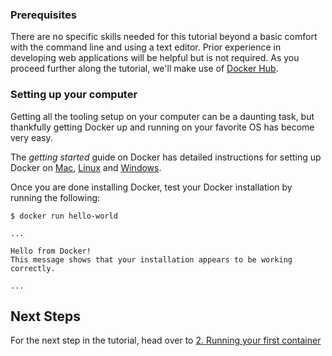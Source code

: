 
### Prerequisites

There are no specific skills needed for this tutorial beyond a basic comfort with the command line and using a text editor. Prior experience in developing web applications will be helpful but is not required. As you proceed further along the tutorial, we'll make use of <a href="https://hub.docker.com/" target="_blank">Docker Hub</a>.

### Setting up your computer

Getting all the tooling setup on your computer can be a daunting task, but thankfully getting Docker up and running on your favorite OS has become very easy.

The *getting started* guide on Docker has detailed instructions for setting up Docker on <a href="http://docs.docker.com/mac/step_one/" target="_blank">Mac</a>, <a href="http://docs.docker.com/linux/step_one/" target="_blank">Linux</a> and <a href="http://docs.docker.com/windows/step_one/" target="_blank">Windows</a>.

Once you are done installing Docker, test your Docker installation by running the following:
```
$ docker run hello-world

...

Hello from Docker!
This message shows that your installation appears to be working correctly.

...
```

## Next Steps

For the next step in the tutorial, head over to [2. Running your first container](/workshop/2)
